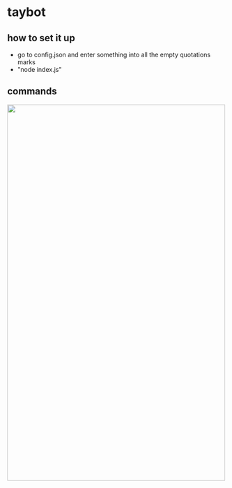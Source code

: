 # taybot
## how to set it up
- go to config.json and enter something into all the empty quotations marks
- "node index.js"

## commands
<img width="500" height="862" src="https://cdn.discordapp.com/attachments/803072976185851936/804079407676391464/carbon2.png" />
